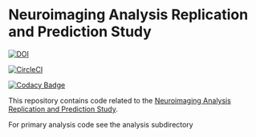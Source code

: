 # Neuroimaging Analysis Replication and Prediction Study

[![DOI](https://zenodo.org/badge/85984198.svg)](https://zenodo.org/badge/latestdoi/85984198)

[![CircleCI](https://circleci.com/gh/poldrack/narps.svg?style=svg)](https://circleci.com/gh/poldrack/narps)

[![Codacy Badge](https://api.codacy.com/project/badge/Grade/c35f17b180aa4b1e8cbd33b9b1473c3e)](https://www.codacy.com/app/poldrack/narps?utm_source=github.com&amp;utm_medium=referral&amp;utm_content=poldrack/narps&amp;utm_campaign=Badge_Grade)

This repository contains code related to the [Neuroimaging Analysis Replication and Prediction Study](http://narps.info).

For primary analysis code see the analysis subdirectory
